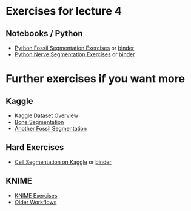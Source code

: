 
# Exercises for lecture 4
## Notebooks / Python
 - [Python Fossil Segmentation Exercises](https://github.com/ImagingLectures/Quantitative-Big-Imaging-2021/blob/main/Kaggle_Competitions/04-Fossil.ipynb) or [binder](http://mybinder.org/v2/gh/imaginglectures/quantitative-big-imaging-2020/master?filepath=Kaggle_Competitions/04-Fossil.ipynb)
 - [Python Nerve Segmentation Exercises](https://github.com/ImagingLectures/Quantitative-Big-Imaging-2021/blob/main/Kaggle_Competitions/04-Exercises.ipynb) or [binder](http://mybinder.org/v2/gh/imaginglectures/quantitative-big-imaging-2020/master?filepath=Kaggle_Competitions/04-Exercises.ipynb)

# Further exercises if you want more
## Kaggle

 - [Kaggle Dataset Overview](https://www.kaggle.com/kmader/qbi-image-segmentation)
 - [Bone Segmentation](https://www.kaggle.com/kmader/segmenting-cells-in-bone-data)
 - [Another Fossil Segmentation](https://www.kaggle.com/kmader/teeth-fossil-viewing)

## Hard Exercises

 - [Cell Segmentation on Kaggle](https://www.kaggle.com/gaborvecsei/basic-pure-computer-vision-segmentation-lb-0-229) or [binder](http://mybinder.org/v2/gh/kmader/quantitative-big-imaging-2019/master?filepath=Kaggle_Competitions/CV_CellSegmentation.ipynb)


## KNIME

- [KNIME Exercises](04-Description.md)
- [Older Workflows](https://github.com/kmader/Quantitative-Big-Imaging-2016/blob/master/Exercises/03-files/Workflows.zip?raw=true)
